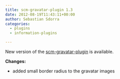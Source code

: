 ```yaml
---
title: scm-gravatar-plugin 1.3
date: 2012-08-19T11:43:11+00:00
author: Sebastian Sdorra
categories:
  - plugins
  - information-plugins

---
```

New version of the [scm-gravatar-plugin](https://github.com/scm-manager/scm-gravatar-plugin) is available.

**Changes:**

- added small border radius to the gravatar images

